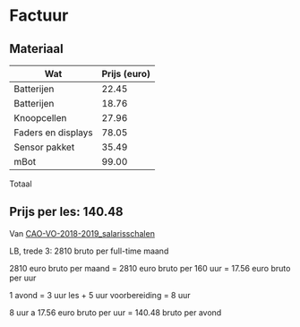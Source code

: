 # Factuur



## Materiaal

Wat               |Prijs (euro)
------------------|----
Batterijen        | 22.45
Batterijen        | 18.76
Knoopcellen       | 27.96
Faders en displays| 78.05	
Sensor pakket     | 35.49	
mBot              | 99.00

Totaal

## Prijs per les: 140.48

Van [CAO-VO-2018-2019_salarisschalen](https://ambtenarensalaris.nl/wp-content/uploads/2018/08/CAO-VO-2018-2019_salarisschalen.pdf)

LB, trede 3: 2810 bruto per full-time maand

2810 euro bruto per maand = 2810 euro bruto per 160 uur = 17.56 euro bruto per uur

1 avond = 3 uur les + 5 uur voorbereiding = 8 uur

8 uur a 17.56 euro bruto per uur = 140.48 bruto per avond